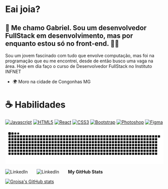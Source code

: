 # Eai joia?
:vulcan_salute: Me chamo Gabriel. Sou um desenvolvedor FullStack em desenvolvimento, mas por enquanto estou só no front-end. 🧑‍💻
------------------------------------------------------------------------------------------------

Sou um jovem fascinado com tudo que envolve computação, mas foi na programação que eu me encontrei, desde de então busco uma vaga na área. Hoje em dia faço o curso de Desenvolvedor FullStack no Instituto INFNET

* 🌍 Moro na cidade de Congonhas MG

# :coffee: Habilidades

<p align="left">
<a href="https://developer.mozilla.org/en-US/docs/Web/JavaScript" target="_blank" rel="noreferrer"><img src="https://raw.githubusercontent.com/danielcranney/readme-generator/main/public/icons/skills/javascript-colored.svg" width="36" height="36" alt="Javascript" /></a>
<a href="https://developer.mozilla.org/en-US/docs/Glossary/HTML5" target="_blank" rel="noreferrer"><img src="https://raw.githubusercontent.com/danielcranney/readme-generator/main/public/icons/skills/html5-colored.svg" width="36" height="36" alt="HTML5" /></a>
<a href="https://reactjs.org/" target="_blank" rel="noreferrer"><img src="https://raw.githubusercontent.com/danielcranney/readme-generator/main/public/icons/skills/react-colored.svg" width="36" height="36" alt="React" /></a>
<a href="https://www.w3.org/TR/CSS/#css" target="_blank" rel="noreferrer"><img src="https://raw.githubusercontent.com/danielcranney/readme-generator/main/public/icons/skills/css3-colored.svg" width="36" height="36" alt="CSS3" /></a>
<a href="https://getbootstrap.com/" target="_blank" rel="noreferrer"><img src="https://raw.githubusercontent.com/danielcranney/readme-generator/main/public/icons/skills/bootstrap-colored.svg" width="36" height="36" alt="Bootstrap" /></a>
<a href="https://www.adobe.com/uk/products/photoshop.html" target="_blank" rel="noreferrer"><img src="https://raw.githubusercontent.com/danielcranney/readme-generator/main/public/icons/skills/photoshop-colored.svg" width="36" height="36" alt="Photoshop" /></a>
<a href="https://www.figma.com/" target="_blank" rel="noreferrer"><img src="https://raw.githubusercontent.com/danielcranney/readme-generator/main/public/icons/skills/figma-colored.svg" width="36" height="36" alt="Figma" /></a>
</p>

![Snake animation](https://github.com/AnaProgramando/AnaProgramando/blob/output/github-contribution-grid-snake.svg)

[<img align="left" alt="LinkedIn" width="100px" src="https://img.shields.io/badge/LinkedIn-0077B5?style=for-the-badge&logo=linkedin&logoColor=white"/>](https://www.linkedin.com/in/gabriel-eduardo-rosa-97500622a)


[<img align="left" alt="LinkedIn" width="100px" src="https://img.shields.io/badge/Instagram-E4405F?style=for-the-badge&logo=instagram&logoColor=white"/>](https://www.instagram.com/gabriel.s_rosa/)




<b>My GitHub Stats</b>

<a href="http://www.github.com/Groisa"><img src="https://github-readme-stats.vercel.app/api?username=Groisa&show_icons=true&hide=&count_private=true&title_color=0891b2&text_color=ffffff&icon_color=0891b2&bg_color=1c1917&hide_border=true&show_icons=true" alt="Groisa's GitHub stats" /></a>


